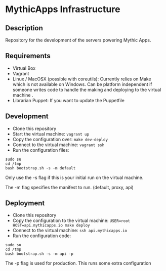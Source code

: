# MythicApps Infrastructure

## Description

Repository for the development of the servers powering Mythic Apps.

## Requirements

* Virtual Box
* Vagrant
* Linux / MacOSX (possible with coreutils): Currently relies on Make which is
  not available on Windows. Can be platform independent if someone writes code
  to handle the making and deploying to the virtual machine .
* Librarian Puppet: If you want to update the Puppetfile

## Development

* Clone this repository
* Start the virtual machine: `vagrant up`
* Copy the configuration over: `make dev-deploy`
* Connect to the virtual machine: `vagrant ssh`
* Run the configuration files:

```
sudo su
cd /tmp
bash bootstrap.sh -s -m default
```

Only use the -s flag if this is your initial run on the virtual machine.

The -m flag specifies the manifest to run.  (default, proxy, api)

## Deployment

* Clone this repository
* Copy the configuration to the virtual machine: `USER=root HOST=api.mythicapps.io make deploy`
* Connect to the virtual machine: `ssh api.mythicapps.io`
* Run the configuration code:

```
sudo su
cd /tmp
bash bootstrap.sh -s -m api -p
```

The -p flag is used for production.  This runs some extra configuration
